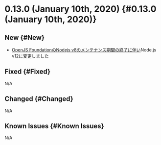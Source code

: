 # 0.13.0 (January 10th, 2020) {#0.13.0 (January 10th, 2020)}

## New {#New}

- [OpenJS FoundationのNodejs v8のメンテナンス期間の終了に伴い](https://nodejs.org/en/about/releases/)Node.js v12に変更しました

## Fixed {#Fixed}

N/A

## Changed {#Changed}

N/A

## Known Issues {#Known Issues}

N/A
